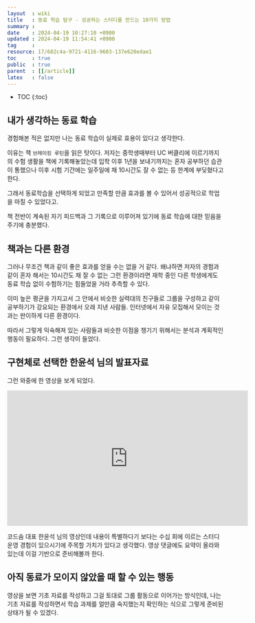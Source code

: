 ```yaml
---
layout  : wiki
title   : 동료 학습 탐구 - 성공하는 스터디를 만드는 10가지 방법
summary : 
date    : 2024-04-19 10:27:10 +0900
updated : 2024-04-19 11:54:41 +0900
tag     : 
resource: 17/602c4a-9721-4116-9603-137e620edae1
toc     : true
public  : true
parent  : [[/article]]
latex   : false
---
```

* TOC
{:toc}

## 내가 생각하는 동료 학습

경험해본 적은 없지만 
나는 동료 학습이 실제로 효용이 있다고 생각한다.

이유는 책 `브레이킹 루틴`을 읽은 탓이다.
저자는 중학생때부터 UC 버클리에 이르기까지의 수험 생활을 책에 기록해놓았는데
입학 이후 1년을 보내기까지는 혼자 공부하던 습관이 통했으나
이후 시험 기간에는 일주일에 채 10시간도 잘 수 없는 등 한계에 부딪혔다고 한다.

그래서 동료학습을 선택하게 되었고 만족할 만큼 효과를 볼 수 있어서
성공적으로 학업을 마칠 수 있었다고.

책 전반이 계속된 자기 피드백과 그 기록으로 이루어져 있기에
동료 학습에 대한 믿음을 주기에 충분했다.

## 책과는 다른 환경

그러나 무조건 책과 같이 좋은 효과를 얻을 수는 없을 거 같다.
왜냐하면 저자의 경험과 같이 혼자 해서는 10시간도 채 잘 수 없는 그런 환경이라면 
재학 중인 다른 학생에게도 동료 학습 없이 수험하기는 힘들었을 거라 추측할 수 있다.

이미 높은 평균을 가지고서 그 안에서 비슷한 실력대의 친구들로 그룹을 구성하고
같이 공부하기가 강요되는 환경에서 오래 지낸 사람들.
인터넷에서 자유 모집해서 모이는 것과는 판이하게 다른 환경이다.

따라서 그렇게 익숙해져 있는 사람들과 비슷한 이점을 챙기기 위해서는
분석과 계획적인 행동이 필요하다. 그런 생각이 들었다.

## 구현체로 선택한 한윤석 님의 발표자료

그런 와중에 한 영상을 보게 되었다.
<iframe width="560" height="315" src="https://www.youtube.com/embed/N-aZME9Vwlw?si=qJWAMqEO7pt3Uiew" title="YouTube video player" frameborder="0" allow="accelerometer; autoplay; clipboard-write; encrypted-media; gyroscope; picture-in-picture; web-share" referrerpolicy="strict-origin-when-cross-origin" allowfullscreen></iframe>

코드숨 대표 한윤석 님의 영상인데 내용이 특별하다기 보다는
수십 회에 이르는 스터디 운영 경험이 있으시기에 주목할 가치가 있다고 생각했다.
영상 댓글에도 요약이 올라와 있는데 이걸 기반으로 준비해볼까 한다.

## 아직 동료가 모이지 않았을 때 할 수 있는 행동

영상을 보면 기초 자료를 작성하고 그걸 토대로
그룹 활동으로 이어가는 방식인데, 나는 기초 자료를 작성하면서
학습 과제를 얼만큼 숙지했는지 확인하는 식으로
그렇게 준비된 상태가 될 수 있겠다.

# 
